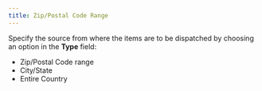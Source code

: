 ```yaml
---
title: Zip/Postal Code Range
---
```



Specify the source from where the items are to be dispatched by choosing  an option in the **Type** field:

- Zip/Postal  Code range
- City/State
- Entire Country

